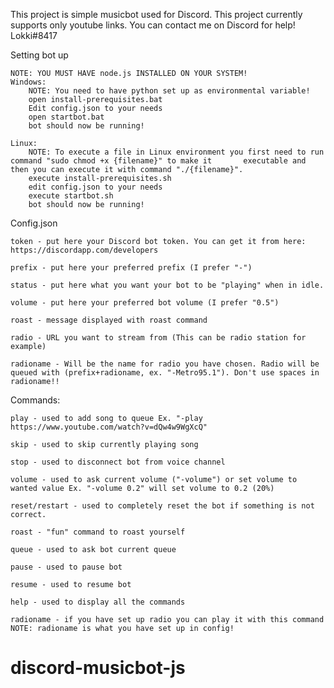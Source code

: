 This project is simple musicbot used for Discord.
This project currently supports only youtube links.
You can contact me on Discord for help! Lokki#8417

Setting bot up

    NOTE: YOU MUST HAVE node.js INSTALLED ON YOUR SYSTEM!
    Windows:
        NOTE: You need to have python set up as environmental variable!
        open install-prerequisites.bat
        Edit config.json to your needs
        open startbot.bat
        bot should now be running!
    
    Linux:
        NOTE: To execute a file in Linux environment you first need to run command "sudo chmod +x {filename}" to make it       executable and then you can execute it with command "./{filename}".
        execute install-prerequisites.sh
        edit config.json to your needs
        execute startbot.sh
        bot should now be running!

Config.json

    token - put here your Discord bot token. You can get it from here: https://discordapp.com/developers

    prefix - put here your preferred prefix (I prefer "-")

    status - put here what you want your bot to be "playing" when in idle.

    volume - put here your preferred bot volume (I prefer "0.5")

    roast - message displayed with roast command

    radio - URL you want to stream from (This can be radio station for example)

    radioname - Will be the name for radio you have chosen. Radio will be queued with (prefix+radioname, ex. "-Metro95.1"). Don't use spaces in radioname!!

Commands:

    play - used to add song to queue Ex. "-play https://www.youtube.com/watch?v=dQw4w9WgXcQ"

    skip - used to skip currently playing song

    stop - used to disconnect bot from voice channel

    volume - used to ask current volume ("-volume") or set volume to wanted value Ex. "-volume 0.2" will set volume to 0.2 (20%)

    reset/restart - used to completely reset the bot if something is not correct.

    roast - "fun" command to roast yourself

    queue - used to ask bot current queue

    pause - used to pause bot

    resume - used to resume bot

    help - used to display all the commands

    radioname - if you have set up radio you can play it with this command NOTE: radioname is what you have set up in config!

# discord-musicbot-js

